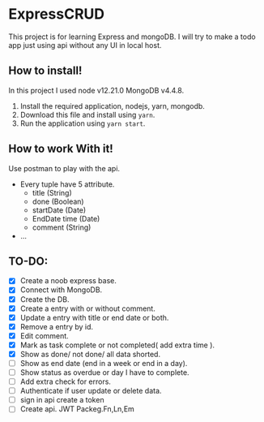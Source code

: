 # ExpressCRUD

This project is for learning Express and mongoDB. I will try to make a todo app just using api without any UI in local host.

## How to install!

In this project I used node v12.21.0 MongoDB v4.4.8.

1. Install the required application, nodejs, yarn, mongodb.
1. Download this file and install using `yarn`.
1. Run the application using `yarn start`.

## How to work With it!

Use postman to play with the api.

- Every tuple have 5 attribute.
  - title (String)
  - done (Boolean)
  - startDate (Date)
  - EndDate time (Date)
  - comment (String)
- ...

## TO-DO:

- [x] Create a noob express base.
- [x] Connect with MongoDB.
- [x] Create the DB.
- [x] Create a entry with or without comment.
- [x] Update a entry with title or end date or both.
- [x] Remove a entry by id.
- [x] Edit comment.
- [x] Mark as task complete or not completed( add extra time ).
- [x] Show as done/ not done/ all data shorted.
- [ ] Show as end date (end in a week or end in a day).
- [ ] Show status as overdue or day I have to complete.
- [ ] Add extra check for errors.
- [ ] Authenticate if user update or delete data.
- [ ] sign in api create a token
- [ ] Create api. JWT Packeg.Fn,Ln,Em

